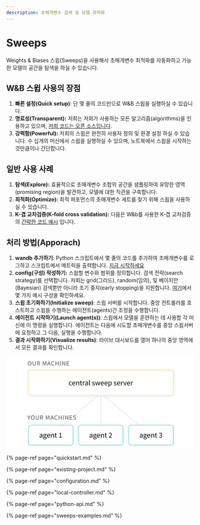 ```yaml
---
description: 초매개변수 검색 및 모델 최적화
---
```


# Sweeps

Weights & Biases 스윕\(Sweeps\)을 사용해서 초매개변수 최적화를 자동화하고 가능한 모델의 공간을 탐색을 하실 수 있습니다.

##  **W&B 스윕 사용의 장점**

1.  **빠른 설정\(Quick setup\)**: 단 몇 줄의 코드만으로 W&B 스윕을 실행하실 수 있습니다.
2. **명료성\(Transparent\):** 저희는 저희가 사용하는 모든 알고리즘\(algorithms\)을 인용하고 있으며, [저희 코드는 오픈 소스입니다](https://github.com/wandb/client/tree/master/wandb/sweeps).
3. **강력함\(Powerful\):** 저희의 스윕은 완전히 사용자 정의 및 환경 설정 하실 수 있습니다. 수 십개의 머신에서 스윕을 실행하실 수 있으며, 노트북에서 스윕을 시작하는 것만큼이나 간단합니다.

##  **일반 사용 사례**

1. **탐색\(Explore\):** 효율적으로 초매개변수 조합의 공간을 샘플링하여 유망한 영역\(promising region\)을 발견하고, 모델에 대한 직관을 구축합니다.
2. **최적화\(Optimize\):** 최적 퍼포먼스의 초매개변수 세트를 찾기 위해 스윕을 사용하실 수 있습니다.
3. **K-겹 교차검증\(K-fold cross validation\):** 다음은 W&b를 사용한 K-겹 교차검증의 [간략한 코드 예시](https://github.com/wandb/examples/tree/master/examples/wandb-sweeps/sweeps-cross-validation) 입니다.

##  **처리 방법\(Apporach\)**

1.  **wandb 추가하기**: Python 스크립트에서 몇 줄의 코드를 추가하여 초매개변수를 로그하고 스크립트에서 메트릭을 출력합니다. [지금 시작하세요 ](https://docs.wandb.com/sweeps/quickstart)
2. **config\(구성\) 작성하기:** 스윕할 변수와 범위를 정의합니다. 검색 전략\(search strategy\)를 선택합니다. 저희는 grid\(그리드\), random\(임의\), 및 베이지안\(Bayesian\) 검색뿐만 아니라 조기 중지\(early stopping\)을 지원합니다. [여기](https://github.com/wandb/examples/tree/master/examples/keras/keras-cnn-fashion)에서 몇 가지 예시 구성을 확인하세요.
3. **스윕 초기화하기\(Initialize sweep\)**: 스윕 서버를 시작합니다. 중앙 컨트롤러를 호스트하고 스윕을 수행하는 에이전트\(agents\)간 조정을 수행합니다.
4.  **에이전트 시작하기\(Launch agent\(s\)\)**: 스윕에서 모델을 훈련하는 데 사용할 각 머신에 이 명령을 실행합니다. 에이전트는 다음에 시도할 초매개변수를 중앙 스윕서버에 요청하고 그 다음, 실행을 수행합니다.
5. **결과 시작화하기\(Visualize results\)**: 라이브 대시보드를 열어 하나의 중앙 영역에서 모든 결과를 확인합니다.

![](../.gitbook/assets/central-sweep-server-3%20%282%29%20%282%29%20%283%29%20%283%29%20%282%29.png)

{% page-ref page="quickstart.md" %}

{% page-ref page="existing-project.md" %}

{% page-ref page="configuration.md" %}

{% page-ref page="local-controller.md" %}

{% page-ref page="python-api.md" %}

{% page-ref page="sweeps-examples.md" %}

